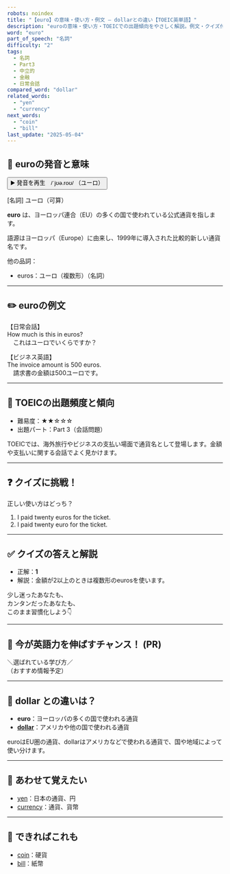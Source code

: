 ```yaml
---
robots: noindex
title: "【euro】の意味・使い方・例文 ― dollarとの違い【TOEIC英単語】"
description: "euroの意味・使い方・TOEICでの出題傾向をやさしく解説。例文・クイズ付きでdollarとの違いもわかりやすく学べます。"
word: "euro"
part_of_speech: "名詞"
difficulty: "2"
tags:
  - 名詞
  - Part3
  - 中立的
  - 金融
  - 日常会話
compared_word: "dollar"
related_words:
  - "yen"
  - "currency"
next_words:
  - "coin"
  - "bill"
last_update: "2025-05-04"
---
```


## 🔰 euroの発音と意味

<button class="play-audio" onclick="playTTS('euro')">
  <span class="play-audio-main">
    ▶️ 発音を再生　/ˈjʊə.roʊ/
  </span>
  <span class="play-audio-sub">
    （ユーロ）
  </span>
</button>

[名詞] ユーロ（可算）

**euro** は、ヨーロッパ連合（EU）の多くの国で使われている公式通貨を指します。

語源はヨーロッパ（Europe）に由来し、1999年に導入された比較的新しい通貨名です。

他の品詞：  
- euros：ユーロ（複数形）（名詞）

---

## ✏️ euroの例文

【日常会話】  
How much is this in euros?  
　これはユーロでいくらですか？

【ビジネス英語】  
The invoice amount is 500 euros.  
　請求書の金額は500ユーロです。

---

## 🎯 TOEICの出題頻度と傾向

- 難易度：★★☆☆☆
- 出題パート：Part 3（会話問題）

TOEICでは、海外旅行やビジネスの支払い場面で通貨名として登場します。金額や支払いに関する会話でよく見かけます。

---

## ❓ クイズに挑戦！

正しい使い方はどっち？

1. I paid twenty euros for the ticket.  
2. I paid twenty euro for the ticket.

---

## ✅ クイズの答えと解説

- 正解：**1**
- 解説：金額が2以上のときは複数形のeurosを使います。

少し迷ったあなたも、  
カンタンだったあなたも、  
このまま習慣化しよう👇️

---

## 🚀 今が英語力を伸ばすチャンス！ (PR)

<div class="info-center">
＼選ばれている学び方／<br>  
（おすすめ情報予定）
</div>

---

## 🤔  dollar との違いは？

- **euro**：ヨーロッパの多くの国で使われる通貨
- **[dollar](/dollar)**：アメリカや他の国で使われる通貨

euroはEU圏の通貨、dollarはアメリカなどで使われる通貨で、国や地域によって使い分けます。

---

## 🧩 あわせて覚えたい

- [yen](/yen)：日本の通貨、円
- [currency](/currency)：通貨、貨幣

---

## 📖 できればこれも

- [coin](/coin)：硬貨
- [bill](/bill)：紙幣

<!-- cvid: aid29_bid31 -->
